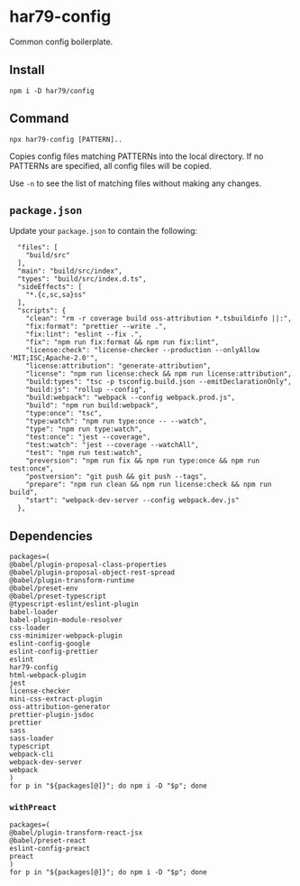 # har79-config

Common config boilerplate.

## Install

`npm i -D har79/config`

## Command

`npx har79-config [PATTERN]..`

Copies config files matching PATTERNs into the local directory. If no PATTERNs
are specified, all config files will be copied.

Use `-n` to see the list of matching files without making any changes.

## `package.json`

Update your `package.json` to contain the following:

```
  "files": [
    "build/src"
  ],
  "main": "build/src/index",
  "types": "build/src/index.d.ts",
  "sideEffects": [
    "*.{c,sc,sa}ss"
  ],
  "scripts": {
    "clean": "rm -r coverage build oss-attribution *.tsbuildinfo ||:",
    "fix:format": "prettier --write .",
    "fix:lint": "eslint --fix .",
    "fix": "npm run fix:format && npm run fix:lint",
    "license:check": "license-checker --production --onlyAllow 'MIT;ISC;Apache-2.0'",
    "license:attribution": "generate-attribution",
    "license": "npm run license:check && npm run license:attribution",
    "build:types": "tsc -p tsconfig.build.json --emitDeclarationOnly",
    "build:js": "rollup --config",
    "build:webpack": "webpack --config webpack.prod.js",
    "build": "npm run build:webpack",
    "type:once": "tsc",
    "type:watch": "npm run type:once -- --watch",
    "type": "npm run type:watch",
    "test:once": "jest --coverage",
    "test:watch": "jest --coverage --watchAll",
    "test": "npm run test:watch",
    "preversion": "npm run fix && npm run type:once && npm run test:once",
    "postversion": "git push && git push --tags",
    "prepare": "npm run clean && npm run license:check && npm run build",
    "start": "webpack-dev-server --config webpack.dev.js"
  },
```

## Dependencies

```
packages=(
@babel/plugin-proposal-class-properties
@babel/plugin-proposal-object-rest-spread
@babel/plugin-transform-runtime
@babel/preset-env
@babel/preset-typescript
@typescript-eslint/eslint-plugin
babel-loader
babel-plugin-module-resolver
css-loader
css-minimizer-webpack-plugin
eslint-config-google
eslint-config-prettier
eslint
har79-config
html-webpack-plugin
jest
license-checker
mini-css-extract-plugin
oss-attribution-generator
prettier-plugin-jsdoc
prettier
sass
sass-loader
typescript
webpack-cli
webpack-dev-server
webpack
)
for p in "${packages[@]}"; do npm i -D "$p"; done
```

### `withPreact`

```
packages=(
@babel/plugin-transform-react-jsx
@babel/preset-react
eslint-config-preact
preact
)
for p in "${packages[@]}"; do npm i -D "$p"; done
```
